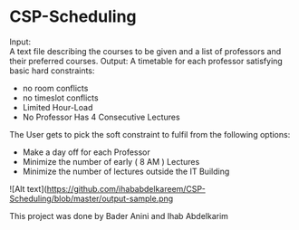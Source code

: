 # CSP-Scheduling
Input:  
A text file describing the courses to be given and a list of professors and their preferred courses.
Output:
A timetable for each professor satisfying basic hard constraints:
- no room conflicts
- no timeslot conflicts
- Limited Hour-Load
- No Professor Has 4 Consecutive Lectures

The User gets to pick the soft constraint to fulfil from the following options:
- Make a day off for each Professor
- Minimize the number of early ( 8 AM ) Lectures
- Minimize the number of lectures outside the IT Building

![Alt text](https://github.com/ihababdelkareem/CSP-Scheduling/blob/master/output-sample.png

This project was done by Bader Anini and Ihab Abdelkarim
